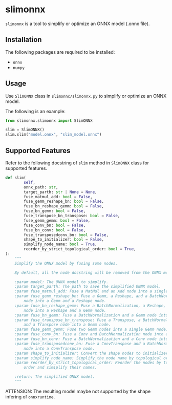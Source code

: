 # slimonnx

`slimonnx` is a tool to simplify or optimize an ONNX model (.onnx file).

## Installation

The following packages are required to be installed:

- `onnx`
- `numpy`

## Usage

Use `SlimONNX` class in `slimonnx/slimonnx.py` to simplify or optimize an ONNX model.

The following is an example:

```python
from slimonnx.slimonnx import SlimONNX

slim = SlimONNX()
slim.slim("model.onnx", "slim_model.onnx")
```

## Supported Features

Refer to the following docstring of `slim` method in `SlimONNX` class for supported features.

```python
def slim(
        self,
        onnx_path: str,
        target_parth: str | None = None,
        fuse_matmul_add: bool = False,
        fuse_gemm_reshape_bn: bool = False,
        fuse_bn_reshape_gemm: bool = False,
        fuse_bn_gemm: bool = False,
        fuse_transpose_bn_transpose: bool = False,
        fuse_gemm_gemm: bool = False,
        fuse_conv_bn: bool = False,
        fuse_bn_conv: bool = False,
        fuse_transposedconv_bn: bool = False,
        shape_to_initializer: bool = False,
        simplify_node_name: bool = True,
        reorder_by_strict_topological_order: bool = True,
):
    """
    Simplify the ONNX model by fusing some nodes.

    By default, all the node docstring will be removed from the ONNX model.

    :param model: The ONNX model to simplify.
    :param target_parth: The path to save the simplified ONNX model.
    :param fuse_matmul_add: Fuse a MatMul and an Add node into a single Gemm node.
    :param fuse_gemm_reshape_bn: Fuse a Gemm, a Reshape, and a BatchNormalization
        node into a Gemm and a Reshape node.
    :param fuse_bn_reshape_gemm: Fuse a BatchNormalization, a Reshape, and a Gemm
        node into a Reshape and a Gemm node.
    :param fuse_bn_gemm: Fuse a BatchNormalization and a Gemm node into a Gemm node.
    :param fuse_transpose_bn_transpose: Fuse a Transpose, a BatchNormalization,
        and a Transpose node into a Gemm node.
    :param fuse_gemm_gemm: Fuse two Gemm nodes into a single Gemm node.
    :param fuse_conv_bn: Fuse a Conv and BatchNormalization node into a Conv node.
    :param fuse_bn_conv: Fuse a BatchNormalization and a Conv node into a Conv node.
    :param fuse_transposedconv_bn: Fuse a ConvTranspose and a BatchNormalization
        node into a ConvTranspose node.
    :param shape_to_initializer: Convert the shape nodes to initializers.
    :param simplify_node_name: Simplify the node name by topological order.
    :param reorder_by_strict_topological_order: Reorder the nodes by topological
        order and simiplify their names.

    :return: The simplified ONNX model.
    """
```

ATTENSION: The resulting model maybe not supported by the shape infering of `onnxruntime`.
